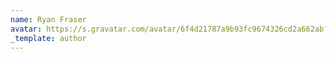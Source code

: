 ```yaml
---
name: Ryan Fraser
avatar: https://s.gravatar.com/avatar/6f4d21787a9b93fc9674326cd2a662ab?s=80
_template: author
---
```

